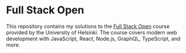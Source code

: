 # Full Stack Open

This repository contains my solutions to the [Full Stack Open](https://fullstackopen.com/en/) course provided by the University of Helsinki. The course covers modern web development with JavaScript, React, Node.js, GraphQL, TypeScript, and more.